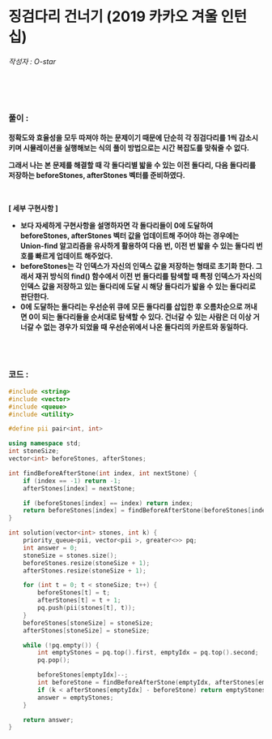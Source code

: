# 징검다리 건너기 (2019 카카오 겨울 인턴십)

###### 작성자 : O-star

<br/>

<br/>

### 풀이 : 

**정확도와 효율성을 모두 따져야 하는 문제이기 때문에 단순히 각 징검다리를 1씩 감소시키며 시뮬레이션을 실행해보는 식의 풀이 방법으로는 시간 복잡도를 맞춰줄 수 없다.**

**그래서 나는 본 문제를 해결할 때 각 돌다리별 밟을 수 있는 이전 돌다리, 다음 돌다리를 저장하는 beforeStones, afterStones 벡터를 준비하였다.**

**<br/>**

**[ 세부 구현사항 ]**

- **보다 자세하게 구현사항을 설명하자면 각 돌다리들이 0에 도달하여 beforeStones, afterStones 벡터 값을 업데이트해 주어야 하는 경우에는 Union-find 알고리즘을 유사하게 활용하여 다음 번, 이전 번 밟을 수 있는 돌다리 번호를 빠르게 업데이트 해주었다.**
- **beforeStones는 각 인덱스가 자신의 인덱스 값을 저장하는 형태로 초기화 한다. 그래서 재귀 방식의 find() 함수에서 이전 번 돌다리를 탐색할 때 특정 인덱스가 자신의 인덱스 값을 저장하고 있는 돌다리에 도달 시 해당 돌다리가 밟을 수 있는 돌다리로 판단한다.**
- **0에 도달하는 돌다리는 우선순위 큐에 모든 돌다리를 삽입한 후 오름차순으로 꺼내면 0이 되는 돌다리들을 순서대로 탐색할 수 있다. 건너갈 수 있는 사람은 더 이상 거너갈 수 없는 경우가 되었을 때 우선순위에서 나온 돌다리의 카운트와 동일하다.**

<br/>

<br/>

### 코드 : 

```c++
#include <string>
#include <vector>
#include <queue>
#include <utility>

#define pii pair<int, int>

using namespace std;
int stoneSize;
vector<int> beforeStones, afterStones;

int findBeforeAfterStone(int index, int nextStone) {
    if (index == -1) return -1;
    afterStones[index] = nextStone;

    if (beforeStones[index] == index) return index;
    return beforeStones[index] = findBeforeAfterStone(beforeStones[index], nextStone);
}

int solution(vector<int> stones, int k) {
    priority_queue<pii, vector<pii >, greater<>> pq;
    int answer = 0;
    stoneSize = stones.size();
    beforeStones.resize(stoneSize + 1);
    afterStones.resize(stoneSize + 1);

    for (int t = 0; t < stoneSize; t++) {
        beforeStones[t] = t;
        afterStones[t] = t + 1;
        pq.push(pii(stones[t], t));
    }
    beforeStones[stoneSize] = stoneSize;
    afterStones[stoneSize] = stoneSize;

    while (!pq.empty()) {
        int emptyStones = pq.top().first, emptyIdx = pq.top().second;
        pq.pop();

        beforeStones[emptyIdx]--;
        int beforeStone = findBeforeAfterStone(emptyIdx, afterStones[emptyIdx]);
        if (k < afterStones[emptyIdx] - beforeStone) return emptyStones;
        answer = emptyStones;
    }

    return answer;
}
```

